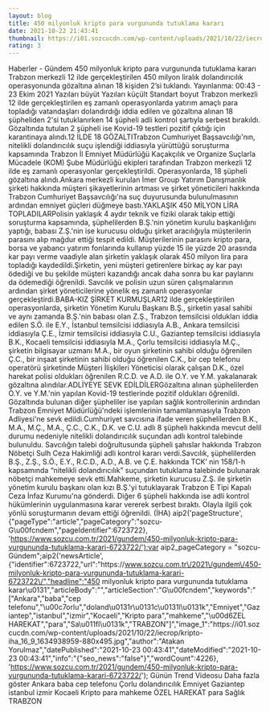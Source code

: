 ```yaml
--- 
layout: blog
title: 450 milyonluk kripto para vurgununda tutuklama kararı
date: 2021-10-22 21:43:41
thumbnail: https://i01.sozcucdn.com/wp-content/uploads/2021/10/22/iecrop/kripto-iha_16_9_1634938959-670x371.jpg
rating: 3
---
```

   Haberler - Gündem 450 milyonluk kripto para vurgununda tutuklama kararı Trabzon merkezli 12 ilde gerçekleştirilen 450 milyon liralık dolandırıcılık operasyonunda gözaltına alınan 18 kişiden 2’si tuklandı.        Yayınlanma: 00:43 - 23 Ekim 2021                  Yazıları büyüt Yazıları küçült Standart boyut         Trabzon merkezli 12 ilde gerçekleştirilen eş zamanlı operasyonlarda yatırım amaçlı para topladığı vatandaşları dolandırdığı iddia edilen ve gözaltına alınan 18 şüpheliden 2'si tutuklanırken 14 şüpheli adli kontrol şartıyla serbest bırakıldı. Gözaltında tutulan 2 şüpheli ise Kovid-19 testleri pozitif çıktığı için karantinaya alındı.12 İLDE 18 GÖZALTITrabzon Cumhuriyet Başsavcılığı'nın, nitelikli dolandırıcılık suçu işlendiği iddiasıyla yürüttüğü soruşturma kapsamında Trabzon İl Emniyet Müdürlüğü Kaçakçılık ve Organize Suçlarla Mücadele (KOM) Şube Müdürlüğü ekipleri tarafından Trabzon merkezli 12 ilde eş zamanlı operasyonlar gerçekleştirildi. Operasyonlarda, 18 şüpheli gözaltına alındı.Ankara merkezli kurulan İmer Group Yatırım Danışmanlık şirketi hakkında müşteri şikayetlerinin artması ve şirket yöneticileri hakkında Trabzon Cumhuriyet Başsavcılığı'na suç duyurusunda bulunulmasının ardından emniyet güçleri düğmeye bastı.YAKLAŞIK 450 MİLYON LİRA TOPLADILARPolisin yaklaşık 4 aydır teknik ve fiziki olarak takip ettiği soruşturma kapsamında, şüphelilerden B.Ş.'nin yönetim kurulu başkanlığını yaptığı, babası Z.Ş.'nin ise kurucusu olduğu şirket aracılığıyla müşterilerin parasını alıp mağdur ettiği tespit edildi. Müşterilerinin parasını kripto para, borsa ve yabancı yatırım fonlarında kullanıp yüzde 15 ile yüzde 20 arasında kar payı verme vaadiyle alan şirketin yaklaşık olarak 450 milyon lira para topladığı kaydedildi.Şirketin, yeni müşteri getirenlere birkaç ay kar payı ödediği ve bu şekilde müşteri kazandığı ancak daha sonra bu kar paylarını da ödemediği öğrenildi. Savcılık ve polisin uzun süren çalışmalarının ardından şirket yöneticilerine yönelik eş zamanlı operasyonlar gerçekleştirdi.BABA-KIZ ŞİRKET KURMUŞLAR12 ilde gerçekleştirilen operasyonlarda, şirketin Yönetim Kurulu Başkanı B.Ş., şirketin yasal sahibi ve aynı zamanda B.Ş.'nin babası olan Z.Ş., Trabzon temsilcisi oldukları iddia edilen S.Ö. ile E.Y., İstanbul temsilcisi iddiasıyla A.B., Ankara temsilcisi iddiasıyla Ç.E., İzmir temsilcisi iddiasıyla C.U., Gaziantep temsilcisi iddiasıyla B.K., Kocaeli temsilcisi iddiasıyla M.A., Çorlu temsilcisi iddiasıyla M.Ç., şirketin bilgisayar uzmanı M.A., bir oyun şirketinin sahibi olduğu öğrenilen Ç.C., bir inşaat şirketinin sahibi olduğu öğrenilen C.K., bir cep telefonu operatörü şirketinde Müşteri İlişkileri Yöneticisi olarak çalışan D.K., özel harekat polisi oldukları öğrenilen R.C.D. ve A.D. ile O.Y. ve Y.M. yakalanarak gözaltına alındılar.ADLİYEYE SEVK EDİLDİLERGözaltına alınan şüphelilerden O.Y. ve Y.M.'nin yapılan Kovid-19 testlerinde pozitif oldukları öğrenildi. Gözaltında bulunan diğer şüpheliler ise yapılan sağlık kontrollerinin ardından Trabzon Emniyet Müdürlüğü'ndeki işlemlerinin tamamlanmasıyla Trabzon Adliyesi'ne sevk edildi.Cumhuriyet savcısına ifade veren şüphelilerden B.K., M.A., M.Ç., M.A., Ç.C., C.K., D.K. ve C.U. adlı 8 şüpheli hakkında mevcut delil durumu nedeniyle nitelikli dolandırıcılık suçundan adlı kontrol talebinde bulunuldu. Savcılığın talebi doğrultusunda şüpheli şahıslar hakkında Trabzon Nöbetçi Sulh Ceza Hakimliği adli kontrol kararı verdi.Savcılık, şüphelilerden B.Ş., Z.Ş., S.Ö., E.Y., R.C.D., A.D., A.B. ve Ç.E. hakkında TCK’ nin 158/1-h kapsamında “nitelikli dolandırıcılık” suçundan tutuklama talebinde bulunarak nöbetçi mahkemeye sevk etti.Mahkeme, şirketin kurucusu Z.Ş. ile şirketin yönetim kurulu başkanı olan kızı B.Ş.'yi tutuklayarak Trabzon E Tipi Kapalı Ceza İnfaz Kurumu'na gönderdi. Diğer 6 şüpheli hakkında ise adli kontrol hükümlerinin uygulanmasına karar vererek serbest bıraktı. Olayla ilgili çok yönlü soruşturmanın devam ettiği öğrenildi. (İHA) aip2('pageStructure', {"pageType":"article","pageCategory":"sozcu-G\u00fcndem","pageIdentifier":6723722}, 'https://www.sozcu.com.tr/2021/gundem/450-milyonluk-kripto-para-vurgununda-tutuklama-karari-6723722/');var aip2_pageCategory = "sozcu-Gündem";aip2('newsArticle', {"identifier":6723722,"url":"https:\/\/www.sozcu.com.tr\/2021\/gundem\/450-milyonluk-kripto-para-vurgununda-tutuklama-karari-6723722\/","headline":"450 milyonluk kripto para vurgununda tutuklama karar\u0131","articleBody":"","articleSection":"G\u00fcndem","keywords":"[\"Ankara\",\"baba\",\"cep telefonu\",\"\\u00c7orlu\",\"doland\\u0131r\\u0131c\\u0131l\\u0131k\",\"Emniyet\",\"Gaziantep\",\"istanbul\",\"izmir\",\"Kocaeli\",\"Kripto para\",\"mahkeme\",\"\\u00d6ZEL HAREKAT\",\"para\",\"Sa\\u011fl\\u0131k\",\"TRABZON\"]","image_1":"https:\/\/i01.sozcucdn.com\/wp-content\/uploads\/2021\/10\/22\/iecrop\/kripto-iha_16_9_1634938959-880x495.jpg","author":"Atakan Yorulmaz","datePublished":"2021-10-23 00:43:41","dateModified":"2021-10-23 00:43:41","info":"{\"seo_news\":\"false\"}","wordCount":4226}, 'https://www.sozcu.com.tr/2021/gundem/450-milyonluk-kripto-para-vurgununda-tutuklama-karari-6723722/');  Günün Trend Videosu   Daha fazla göster   Ankara baba cep telefonu Çorlu dolandırıcılık Emniyet Gaziantep istanbul izmir Kocaeli Kripto para mahkeme ÖZEL HAREKAT para Sağlık TRABZON   
